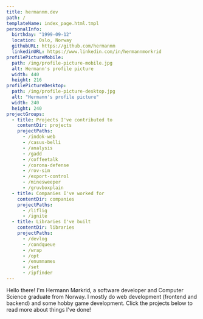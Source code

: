 ```yaml
---
title: hermannm.dev
path: /
templateName: index_page.html.tmpl
personalInfo:
  birthday: "1999-09-12"
  location: Oslo, Norway
  githubURL: https://github.com/hermannm
  linkedinURL: https://www.linkedin.com/in/hermannmorkrid
profilePictureMobile:
  path: /img/profile-picture-mobile.jpg
  alt: Hermann's profile picture
  width: 440
  height: 216
profilePictureDesktop:
  path: /img/profile-picture-desktop.jpg
  alt: "Hermann's profile picture"
  width: 240
  height: 240
projectGroups:
  - title: Projects I've contributed to
    contentDir: projects
    projectPaths:
      - /indok-web
      - /casus-belli
      - /analysis
      - /gadd
      - /coffeetalk
      - /corona-defense
      - /rov-sim
      - /export-control
      - /minesweeper
      - /gruvboxplain
  - title: Companies I've worked for
    contentDir: companies
    projectPaths:
      - /liflig
      - /ignite
  - title: Libraries I've built
    contentDir: libraries
    projectPaths:
      - /devlog
      - /condqueue
      - /wrap
      - /opt
      - /enumnames
      - /set
      - /ipfinder
---
```


Hello there! I'm Hermann Mørkrid, a software developer and Computer Science graduate from Norway. I
mostly do web development (frontend and backend) and some hobby game development. Click the projects
below to read more about things I've done!
